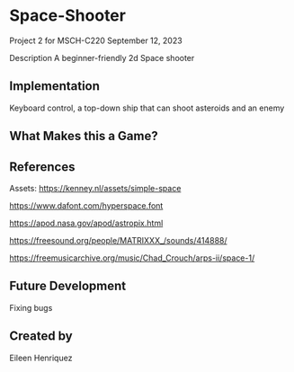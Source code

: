 # Space-Shooter
Project 2 for MSCH-C220
September 12, 2023

Description
A beginner-friendly 2d Space shooter

## Implementation
Keyboard control, a top-down ship that can shoot asteroids and an enemy

## What Makes this a Game?

## References
Assets: 
https://kenney.nl/assets/simple-space

https://www.dafont.com/hyperspace.font

https://apod.nasa.gov/apod/astropix.html

https://freesound.org/people/MATRIXXX_/sounds/414888/

https://freemusicarchive.org/music/Chad_Crouch/arps-ii/space-1/

## Future Development
Fixing bugs

## Created by
Eileen Henriquez
